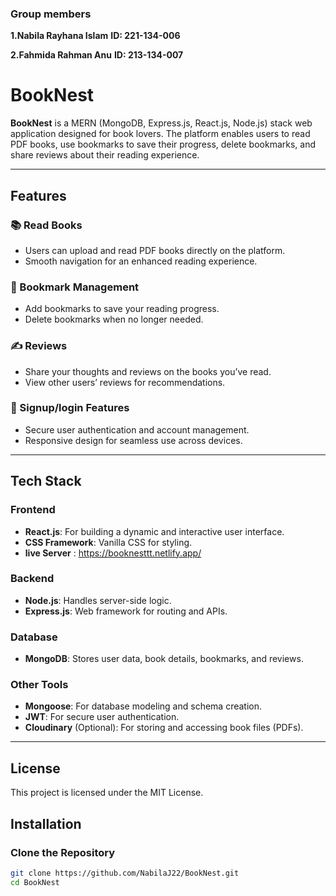 ### Group members 

**1.Nabila Rayhana Islam**
**ID: 221-134-006**

**2.Fahmida Rahman Anu**
**ID: 213-134-007**






# BookNest

**BookNest** is a MERN (MongoDB, Express.js, React.js, Node.js) stack web application designed for book lovers. The platform enables users to read PDF books, use bookmarks to save their progress, delete bookmarks, and share reviews about their reading experience.

---

## Features

### 📚 Read Books
- Users can upload and read PDF books directly on the platform.
- Smooth navigation for an enhanced reading experience.

### 🔖 Bookmark Management
- Add bookmarks to save your reading progress.
- Delete bookmarks when no longer needed.

### ✍️ Reviews
- Share your thoughts and reviews on the books you’ve read.
- View other users’ reviews for recommendations.

### 🚀 Signup/login Features
- Secure user authentication and account management.
- Responsive design for seamless use across devices.

---

## Tech Stack

### **Frontend**
- **React.js**: For building a dynamic and interactive user interface.
- **CSS Framework**: Vanilla CSS for styling.
- **live Server** : https://booknesttt.netlify.app/

### **Backend**
- **Node.js**: Handles server-side logic.
- **Express.js**: Web framework for routing and APIs.

### **Database**
- **MongoDB**: Stores user data, book details, bookmarks, and reviews.

### **Other Tools**
- **Mongoose**: For database modeling and schema creation.
- **JWT**: For secure user authentication.
- **Cloudinary** (Optional): For storing and accessing book files (PDFs).

---
## **License**
This project is licensed under the MIT License.

## Installation

### Clone the Repository
```bash
git clone https://github.com/NabilaJ22/BookNest.git
cd BookNest



